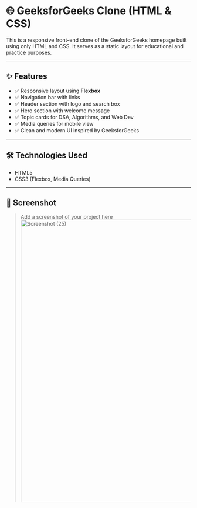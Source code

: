 # 🌐 GeeksforGeeks Clone (HTML & CSS)

This is a responsive front-end clone of the GeeksforGeeks homepage built using only HTML and CSS. It serves as a static layout for educational and practice purposes.

---

## ✨ Features

- ✅ Responsive layout using **Flexbox**
- ✅ Navigation bar with links
- ✅ Header section with logo and search box
- ✅ Hero section with welcome message
- ✅ Topic cards for DSA, Algorithms, and Web Dev
- ✅ Media queries for mobile view
- ✅ Clean and modern UI inspired by GeeksforGeeks

---

## 🛠️ Technologies Used

- HTML5
- CSS3 (Flexbox, Media Queries)

---

## 📸 Screenshot

> Add a screenshot of your project here
> <img width="1366" height="768" alt="Screenshot (25)" src="https://github.com/user-attachments/assets/b544a072-1301-4e7b-baa2-828b278983e0" />


